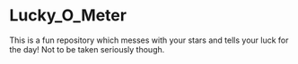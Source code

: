 # Lucky_O_Meter
This is a fun repository which messes with your stars and tells your luck for the day! Not to be taken seriously though.
